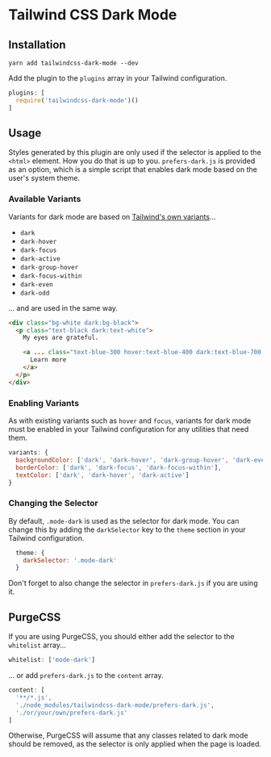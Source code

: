# Tailwind CSS Dark Mode

## Installation

```
yarn add tailwindcss-dark-mode --dev
```

Add the plugin to the `plugins` array in your Tailwind configuration.

```javascript
plugins: [
  require('tailwindcss-dark-mode')()
]
```

## Usage

Styles generated by this plugin are only used if the selector is applied to the `<html>` element. How you do that is up to you. `prefers-dark.js` is provided as an option, which is a simple script that enables dark mode based on the user's system theme.

### Available Variants

Variants for dark mode are based on [Tailwind's own variants](https://tailwindcss.com/docs/state-variants/)...

- `dark`
- `dark-hover`
- `dark-focus`
- `dark-active`
- `dark-group-hover`
- `dark-focus-within`
- `dark-even`
- `dark-odd`

... and are used in the same way.

```html
<div class="bg-white dark:bg-black">
  <p class="text-black dark:text-white">
    My eyes are grateful.

    <a ... class="text-blue-300 hover:text-blue-400 dark:text-blue-700 dark-hover:text-blue-600">
      Learn more
    </a>
  </p>
</div>
```

### Enabling Variants

As with existing variants such as `hover` and `focus`, variants for dark mode must be enabled in your Tailwind configuration for any utilities that need them.

```javascript
variants: {
  backgroundColor: ['dark', 'dark-hover', 'dark-group-hover', 'dark-even', 'dark-odd'],
  borderColor: ['dark', 'dark-focus', 'dark-focus-within'],
  textColor: ['dark', 'dark-hover', 'dark-active']
}
```

### Changing the Selector

By default, `.mode-dark` is used as the selector for dark mode. You can change this by adding the `darkSelector` key to the `theme` section in your Tailwind configuration.

```javascript
  theme: {
    darkSelector: '.mode-dark'
  }
```

Don't forget to also change the selector in `prefers-dark.js` if you are using it.

## PurgeCSS

If you are using PurgeCSS, you should either add the selector to the `whitelist` array...

```javascript
whitelist: ['mode-dark']
```

... or add `prefers-dark.js` to the `content` array.

```javascript
content: [
  '**/*.js',
  './node_modules/tailwindcss-dark-mode/prefers-dark.js',
  './or/your/own/prefers-dark.js'
]
```

Otherwise, PurgeCSS will assume that any classes related to dark mode should be removed, as the selector is only applied when the page is loaded.
